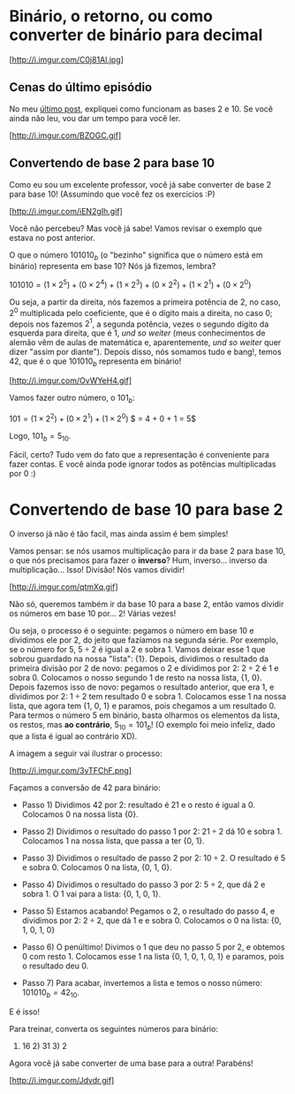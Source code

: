 # Binário, o retorno, ou como converter de binário para decimal

[http://i.imgur.com/C0j81Al.jpg]

## Cenas do último episódio

No meu
[último post](https://br.portalprofes.com/lvirgili/blog/binario-a-lingua-do-computador),
expliquei como funcionam as bases 2 e 10. Se
você ainda não leu, vou dar um tempo para você ler.

[http://i.imgur.com/BZOGC.gif]

## Convertendo de base 2 para base 10

Como eu sou um excelente professor, você já sabe converter de base 2
para base 10! (Assumindo que você fez os exercícios :P)

[http://i.imgur.com/iEN2gIh.gif]

Você não percebeu? Mas você já sabe! Vamos revisar o exemplo que
estava no post anterior.

O que o número $101010_b$ (o "bezinho" significa que o número está em
binário) representa em base 10? Nós já fizemos, lembra?

$101010 = ( 1 \times 2 ^ 5 ) + ( 0 \times 2 ^ 4 ) + ( 1 \times 2 ^ 3
) + ( 0 \times 2 ^ 2 ) + ( 1 \times 2 ^ 1 ) + ( 0 \times 2 ^ 0 )$

Ou seja, a partir da direita, nós fazemos a primeira potência de 2, no
caso, $2^0$ multiplicada pelo coeficiente, que é o dígito mais a
direita, no caso 0; depois nos fazemos $2^1$, a segunda potência,
vezes o segundo dígito da esquerda para direita, que é 1, *und so
weiter* (meus conhecimentos de alemão vêm de aulas de matemática e,
aparentemente, *und so weiter* quer dizer "assim por
diante"). Depois disso, nós somamos tudo e bang!, temos 42, que é o
que $101010_b$ representa em binário!

[http://i.imgur.com/OvWYeH4.gif]

Vamos fazer outro número, o $101_b$:

$101 = ( 1 \times 2 ^ 2 ) + ( 0 \times 2 ^ 1 ) + ( 1 \times 2 ^ 0 )$
$    = 4 + 0 + 1 = 5$

Logo, $101_b = 5_10$.

Fácil, certo? Tudo vem do fato que a representação é conveniente para
fazer contas. E você ainda pode ignorar todos as potências
multiplicadas por $0$ :)

# Convertendo de base 10 para base 2

O inverso já não é tão facil, mas ainda assim é bem simples!

Vamos pensar: se nós usamos multiplicação para ir da base 2 para base
10, o que nós precisamos para fazer o **inverso**? Hum,
inverso... inverso da multiplicação... Isso! Divisão! Nós vamos
dividir!

[http://i.imgur.com/qtmXq.gif]

Não só, queremos também ir da base 10 para a base 2, então vamos
dividir os números em base 10 por... 2! Várias vezes!

Ou seja, o processo é o seguinte: pegamos o número em base 10 e
dividimos ele por 2, do jeito que fazíamos na segunda série. Por
exemplo, se o número for 5, $5 \div 2$ é igual a 2 e sobra 1. Vamos
deixar esse 1 que sobrou guardado na nossa "lista": {1}. Depois,
dividimos o resultado da primeira divisão por 2 de novo: pegamos o 2 e
dividimos por 2: $2 \div 2$ é 1 e sobra 0. Colocamos o nosso segundo 1
de resto na nossa lista, {1, 0}. Depois fazemos isso de novo: pegamos
o resultado anterior, que era 1, e dividimos por 2: $1 \div 2$ tem
resultado 0 e sobra 1. Colocamos esse 1 na nossa lista, que agora tem
{1, 0, 1} e paramos, pois chegamos a um resultado 0. Para termos o
número 5 em binário, basta olharmos os elementos da lista, os restos,
mas **ao contrário**, $5_10 = 101_b$! (O exemplo foi meio infeliz,
dado que a lista é igual ao contrário XD).

A imagem a seguir vai ilustrar o processo:

[http://i.imgur.com/3vTFChF.png]

Façamos a conversão de 42 para binário:

- Passo 1) Dividimos 42 por 2: resultado é 21 e o resto é igual
a 0. Colocamos 0 na nossa lista {0}.

- Passo 2) Dividimos o resultado do passo 1 por 2: $21 \div 2$ dá 10 e
sobra 1. Colocamos 1 na nossa lista, que passa a ter {0, 1}.

- Passo 3) Dividimos o resultado de passo 2 por 2: $10 \div 2$. O
resultado é 5 e sobra 0. Colocamos 0 na lista, {0, 1, 0}.

- Passo 4) Dividimos o resultado do passo 3 por 2: $5 \div 2$, que dá
  2 e sobra 1. O 1 vai para a lista: {0, 1, 0, 1}.

- Passo 5) Estamos acabando! Pegamos o 2, o resultado do passo 4, e
  dividimos por 2: $2 \div 2$, que dá 1 e e sobra 0. Colocamos o 0 na
  lista: {0, 1, 0, 1, 0}

- Passo 6) O penúltimo! Divimos o 1 que deu no passo 5 por 2, e obtemos 0
  com resto 1. Colocamos esse 1 na lista {0, 1, 0, 1, 0, 1} e paramos,
  pois o resultado deu 0.

- Passo 7) Para acabar, invertemos a lista e temos o nosso número:
  $101010_b = 42_10$.

E é isso!

Para treinar, converta os seguintes números para binário:

1) 16 2) 31 3) 2

Agora você já sabe converter de uma base para a outra! Parabéns!

[http://i.imgur.com/Jdvdr.gif]
